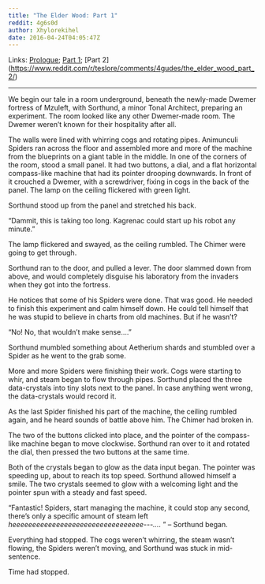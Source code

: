 ```yaml
---
title: "The Elder Wood: Part 1"
reddit: 4g6s0d
author: Xhylorekihel
date: 2016-04-24T04:05:47Z
---
```


Links: [Prologue](https://www.reddit.com/r/teslore/comments/4fxmz0/the_elder_wood_prologue/); [Part 1](https://www.reddit.com/r/teslore/comments/4g6s0d/the_elder_wood_part_1/); [Part 2] (https://www.reddit.com/r/teslore/comments/4gudes/the_elder_wood_part_2/)

--------------------------------------------------------------------------------------------------------------------------------------------------------------

We begin our tale in a room underground, beneath the newly-made Dwemer fortress of Mzuleft, with Sorthund, a minor Tonal Architect, preparing an experiment. The room looked like any other Dwemer-made room. The Dwemer weren’t known for their hospitality after all.

The walls were lined with whirring cogs and rotating pipes. Animunculi Spiders ran across the floor and assembled more and more of the machine from the blueprints on a giant table in the middle. In one of the corners of the room, stood a small panel. It had two buttons, a dial, and a flat horizontal compass-like machine that had its pointer drooping downwards. In front of it crouched a Dwemer, with a screwdriver, fixing in cogs in the back of the panel. The lamp on the ceiling flickered with green light.

Sorthund stood up from the panel and stretched his back.

“Dammit, this is taking too long. Kagrenac could start up his robot any minute.”

The lamp flickered and swayed, as the ceiling rumbled. The Chimer were going to get through.

Sorthund ran to the door, and pulled a lever. The door slammed down from above, and would completely disguise his laboratory from the invaders when they got into the fortress.

He notices that some of his Spiders were done. That was good. He needed to finish this experiment and calm himself down. He could tell himself that he was stupid to believe in charts from old machines. But if he wasn’t?

“No! No, that wouldn’t make sense….”

Sorthund mumbled something about Aetherium shards and stumbled over a Spider as he went to the grab some.

More and more Spiders were finishing their work. Cogs were starting to whir, and steam began to flow through pipes. Sorthund placed the three data-crystals into tiny slots next to the panel. In case anything went wrong, the data-crystals would record it.

As the last Spider finished his part of the machine, the ceiling rumbled again, and he heard sounds of battle above him. The Chimer had broken in.

The two of the buttons clicked into place, and the pointer of the compass-like machine began to move clockwise. Sorthund ran over to it and rotated the dial, then pressed the two buttons at the same time.

Both of the crystals began to glow as the data input began. The pointer was speeding up, about to reach its top speed. Sorthund allowed himself a smile. The two crystals seemed to glow with a welcoming light and the pointer spun with a steady and fast speed. 

“Fantastic! Spiders, start managing the machine, it could stop any second, there’s only a specific amount of steam left *heeeeeeeeeeeeeeeeeeeeeeeeeeeeeeeee---….* ” – Sorthund began.

Everything had stopped. The cogs weren’t whirring, the steam wasn’t flowing, the Spiders weren’t moving, and Sorthund was stuck in mid-sentence.

Time had stopped.
